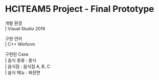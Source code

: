 # HCITEAM5 Project - Final Prototype

개발 환경  
 | Visual Studio 2019 

구현 언어  
 | C++ Winform  

구현된 Case  
 | 음식 종류 : 중식  
 | 음식점 : 음식점 A, B, C  
 | 음식 메뉴 : 짜장면  
